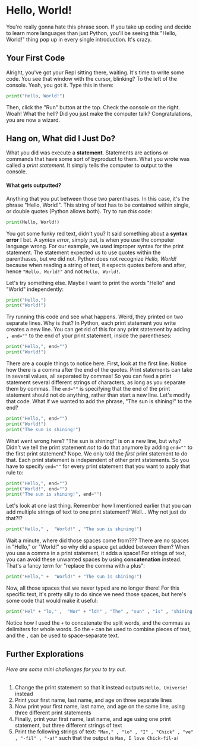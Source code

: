 # Hello, World!
You're really gonna hate this phrase soon. If you take up coding and decide to learn more languages than just Python, you'll be seeing this "Hello, World!"
thing pop up in every single introduction. It's crazy.

## Your First Code
Alright, you've got your Repl sitting there, waiting. It's time to write some code. You see that window with the cursor, blinking? To the left of the console.
Yeah, you got it. Type this in there:
```python
print("Hello, World!")
```
Then, click the "Run" button at the top. Check the console on the right. Woah! What the hell? Did you just make the computer talk? Congratulations, you are now
a wizard.

## Hang on, What did I Just Do?
What you did was execute a **statement**. Statements are actions or commands that have some sort of byproduct to them. What you wrote was called a *print statement*.
It simply tells the computer to output to the console.

#### What gets outputted?
Anything that you put between those two parenthases. In this case, it's the phrase "Hello, World!". This string of text has to be contained within single, or
double quotes (Python allows both). Try to run *this* code:
```python
print(Hello, World!)
```
You got some funky red text, didn't you? It said something about a **syntax error** I bet. A *syntax error*, simply put, is when you use the computer language wrong.
For our example, we used improper syntax for the print statement. The statement expected us to use quotes within the parenthases, but we did not. Python does not
recognize *Hello, World!* because when reading a string of text, it expects quotes before and after, hence `"Hello, World!"` and not `Hello, World!`.

Let's try something else. Maybe I want to print the words "Hello" and "World" independently:
```python
print("Hello,")
print("World!")
```
Try running this code and see what happens. Weird, they printed on two separate lines. Why is that? In Python, each print statement you write creates a new line. You
can get rid of this for any print statement by adding `, end=""` to the end of your print statement, inside the parentheses:
```python
print("Hello,", end="")
print("World!")
```
There are a couple things to notice here. First, look at the first line. Notice how there is a comma after the end of the quotes. Print statements can take in several
values, all separated by commas! So you can feed a print statement several different strings of characters, as long as you separate them by commas. The `end=""` is
specifying that the end of the print statement should not do anything, rather than start a new line. Let's modify that code. What if we wanted to add the phrase, "The
sun is shining!" to the end?
```python
print("Hello,", end="")
print("World!")
print("The sun is shining!")
```
What went wrong here? "The sun is shining!" is on a new line, but why? Didn't we tell the print statement *not* to do that anymore by adding `end=""` to the first
print statement? Nope. We only told the *first* print statement to do that. Each print statement is independent of other print statements. So you have to specify
`end=""` for every print statement that you want to apply that rule to:
```python
print("Hello,", end="")
print("World!", end="")
print("The sun is shining!", end="")
```
Let's look at one last thing. Remember how I mentioned earlier that you can add multiple strings of text to one print statement? Well... Why not just do that?!?
```python
print("Hello," ,  "World!" , "The sun is shining!")
```
Wait a minute, where did those spaces come from??? There are no spaces in "Hello," or "World!" so why did a space get added between them? When you use a comma in
a print statement, it adds a space! For strings of text, you can avoid these unwanted spaces by using **concatenation** instead. That's a fancy term for "replace the
comma with a plus":
```python
print("Hello," +  "World!" + "The sun is shining!")
```
Now, all those spaces that we never typed are no longer there! For this specific text, it's pretty silly to do since we need those spaces, but here's some code that
would make it useful:
```python
print("Hel" + "lo," ,  "Wor" + "ld!" , "The" , "sun" , "is" , "shining!")
```
Notice how I used the `+` to concatenate the split words, and the commas as delimiters for whole words. So the `+` can be used to combine pieces of text, and the `,`
can be used to space-separate text.

## Further Explorations
###### Here are some mini challenges for you to try out.

1. Change the print statement so that it instead outputs `Hello, Universe!` instead
2. Print your first name, last name, and age on three separate lines
3. Now print your first name, last name, and age on the same line, using three different print statements
4. Finally, print your first name, last name, and age using one print statement, but three different strings of text
5. Print the following strings of text: `"Man," , "lo" , "I" , "Chick" , "ve" , "-fil" , "-a!"` such that the output is `Man, I love Chick-fil-a!`
